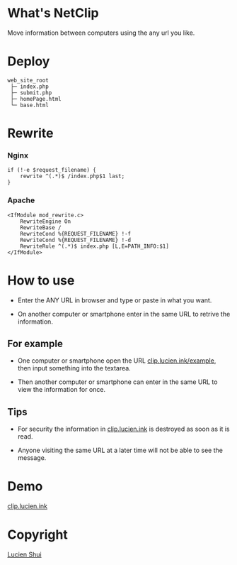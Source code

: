 # What's NetClip
Move information between computers using the any url you like.

# Deploy

```
web_site_root
 ├─ index.php
 ├─ submit.php
 ├─ homePage.html
 └─ base.html
```

# Rewrite

### Nginx

```
if (!-e $request_filename) {
    rewrite ^(.*)$ /index.php$1 last;
}
```

### Apache

```
<IfModule mod_rewrite.c>
    RewriteEngine On
    RewriteBase /
    RewriteCond %{REQUEST_FILENAME} !-f
    RewriteCond %{REQUEST_FILENAME} !-d
    RewriteRule ^(.*)$ index.php [L,E=PATH_INFO:$1]
</IfModule>
```

# How to use

+ Enter the ANY URL in browser and type or paste in what you want.

+ On another computer or smartphone enter in the same URL to retrive the information.

## For example

+ One computer or smartphone open the URL [clip.lucien.ink/example](https://www.lucien.ink/go/clipexample/), then input something into the textarea.

+ Then another computer or smartphone can enter in the same URL to view the information for once.

## Tips

+ For security the information in [clip.lucien.ink](http://www.lucien.ink/clip) is destroyed as soon as it is read.

+ Anyone visiting the same URL at a later time will not be able to see the message.

# Demo

[clip.lucien.ink](http://www.lucien.ink/clip)

# Copyright

[Lucien Shui](http://www.lucien.ink)
